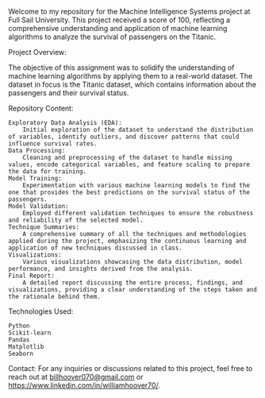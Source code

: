 
Welcome to my repository for the Machine Intelligence Systems project at Full Sail University. This project received a score of 100, reflecting a comprehensive understanding and application of machine learning algorithms to analyze the survival of passengers on the Titanic.

Project Overview:

The objective of this assignment was to solidify the understanding of machine learning algorithms by applying them to a real-world dataset. The dataset in focus is the Titanic dataset, which contains information about the passengers and their survival status.

Repository Content:

    Exploratory Data Analysis (EDA):
        Initial exploration of the dataset to understand the distribution of variables, identify outliers, and discover patterns that could influence survival rates.
    Data Processing:
        Cleaning and preprocessing of the dataset to handle missing values, encode categorical variables, and feature scaling to prepare the data for training.
    Model Training:
        Experimentation with various machine learning models to find the one that provides the best predictions on the survival status of the passengers.
    Model Validation:
        Employed different validation techniques to ensure the robustness and reliability of the selected model.
    Technique Summaries:
        A comprehensive summary of all the techniques and methodologies applied during the project, emphasizing the continuous learning and application of new techniques discussed in class.
    Visualizations:
        Various visualizations showcasing the data distribution, model performance, and insights derived from the analysis.
    Final Report:
        A detailed report discussing the entire process, findings, and visualizations, providing a clear understanding of the steps taken and the rationale behind them.

Technologies Used:

    Python
    Scikit-learn
    Pandas
    Matplotlib
    Seaborn

Contact:
For any inquiries or discussions related to this project, feel free to reach out at billhoover070@gmail.com or https://www.linkedin.com/in/williamhoover70/.
